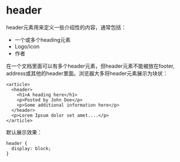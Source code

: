 # header

header元素用来定义一些介绍性的内容，通常包括：

- 一个或多个heading元素
- Logo/icon
- 作者

在一个文档里面可以有多个header元素，但header元素不能被放在footer, address或其他的header里面。浏览器大多将header元素展示为块状：

```
<article>
  <header>
    <h1>A heading here</h1>
    <p>Posted by John Doe</p>
    <p>Some additional information here</p>
  </header>
  <p>Lorem Ipsum dolor set amet....</p>
</article>
```

默认展示效果：

```
header {
  display: block;
}
```
